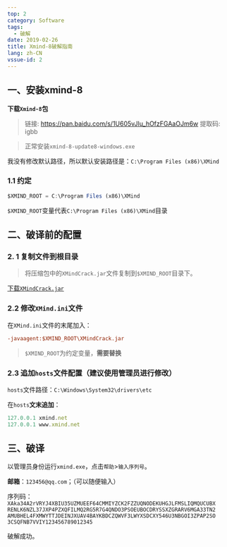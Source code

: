 ```yaml
---
top: 2
category: Software
tags:
  - 破解
date: 2019-02-26
title: Xmind-8破解指南
lang: zh-CN
vssue-id: 2
---
```


## 一、安装xmind-8

**下载`Xmind-8`包**

> 链接: https://pan.baidu.com/s/1U605vJlu_hOfzFGAaOJm6w  提取码: igbb 


> 正常安装`xmind-8-update8-windows.exe`

我没有修改默认路径，所以默认安装路径是：`C:\Program Files (x86)\XMind`

### 1.1 约定

```javascript
$XMIND_ROOT = C:\Program Files (x86)\XMind
```

`$XMIND_ROOT`变量代表`C:\Program Files (x86)\XMind`目录



## 二、破译前的配置

### 2. 1 复制文件到根目录

>  将压缩包中的`XMindCrack.jar`文件复制到`$XMIND_ROOT`目录下。



[下载`XMindCrack.jar`](/blog/assets/packages/XMindCrack.jar)

### 2.2 修改`XMind.ini`文件

在`XMind.ini`文件的末尾加入：

```ini
-javaagent:$XMIND_ROOT\XMindCrack.jar 
```

>  `$XMIND_ROOT`为约定变量，**需要替换**



### 2.3 追加`hosts`文件配置（建议使用管理员进行修改）

`hosts`文件路径：`C:\Windows\System32\drivers\etc`

在`hosts`**文末追加**：

```javascript
127.0.0.1 xmind.net
127.0.0.1 www.xmind.net
```



## 三、破译

以管理员身份运行`xmind.exe`，点击`帮助`>`输入序列号`。

**邮箱**：`123456@qq.com`；（可以随便输入）

序列码：`XAka34A2rVRYJ4XBIU35UZMUEEF64CMMIYZCK2FZZUQNODEKUHGJLFMSLIQMQUCUBX
RENLK6NZL37JXP4PZXQFILMQ2RG5R7G4QNDO3PSOEUBOCDRYSSXZGRARV6MGA33TN2
AMUBHEL4FXMWYTTJDEINJXUAV4BAYKBDCZQWVF3LWYXSDCXY546U3NBGOI3ZPAP2SO
3CSQFNB7VVIY123456789012345`

破解成功。